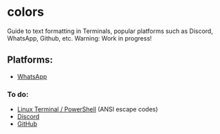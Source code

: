 # colors
Guide to text formatting in Terminals, popular platforms such as Discord, WhatsApp, Github, etc.
Warning: Work in progress!
## Platforms:
- [WhatsApp](whatsapp)
### To do:
- [Linux Terminal / PowerShell](terminal) (ANSI escape codes)
- [Discord](discord)
- [GitHub](github)